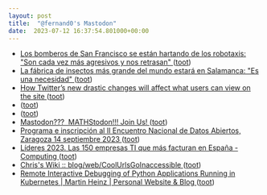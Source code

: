 ```yaml
---
layout: post
title:  "@fernand0's Mastodon"
date:  2023-07-12 16:37:54.801000+00:00
---
```

*  [Los bomberos de San Francisco se están hartando de los robotaxis: "Son cada vez más agresivos y nos retrasan" ](https://www.motorpasion.com/futuro-movimiento/bomberos-san-francisco-se-estan-hartando-robotaxis-cada-vez-agresivos-nos-retrasa) ([toot](https://mastodon.social/@fernand0/110702092274798168))
*  [La fábrica de insectos más grande del mundo estará en Salamanca: "Es una necesidad" ](https://www.elconfidencial.com/tecnologia/ciencia/2023-07-02/fabrica-insectos-grande-mundo-necesidad_3683862) ([toot](https://mastodon.social/@fernand0/110701788120707134))
*  [How Twitter’s new drastic changes will affect what users can view on the site ](https://www.theguardian.com/technology/2023/jul/03/how-twitter-new-changes-will-affect-users-rate-limited-limit-exceeded-restriction) ([toot](https://mastodon.social/@fernand0/110701636121452708))
*  [ ](https://masto.es/@aperalesf) ([toot](https://mastodon.social/@fernand0/110701372236527613))
*  [ ](https://masto.es/@aperalesf) ([toot](https://mastodon.social/@fernand0/110701077841487376))
*  [Mastodon???  MATHStodon!!! Join Us! ](https://samjshah.com/2023/07/01/mastodon-mathstodon-join-us) ([toot](https://mastodon.social/@fernand0/110700877870708456))
*  [Programa e inscripción al II Encuentro Nacional de Datos Abiertos, Zaragoza 14 septiembre 2023 ](https://opendata.aragon.es/-/programa-e-inscripcion-al-ii-encuentro-nacional-de-datos-abiertos-zaragoza-14-septiembre-202) ([toot](https://mastodon.social/@fernand0/110700590557070539))
*  [Líderes 2023. Las 150 empresas TI que más facturan en España - Computing ](https://www.computing.es/whitepapers/lideres-2023-las-150-empresas-ti-que-mas-facturan-en-espana) ([toot](https://mastodon.social/@fernand0/110700440583022333))
*  [ Chris's Wiki :: blog/web/CoolUrlsGoInaccessible  ](https://utcc.utoronto.ca/~cks/space/blog/web/CoolUrlsGoInaccessibl) ([toot](https://mastodon.social/@fernand0/110700107775179268))
*  [Remote Interactive Debugging of Python Applications Running in Kubernetes \| Martin Heinz \| Personal Website & Blog ](https://martinheinz.dev/blog/9) ([toot](https://mastodon.social/@fernand0/110699886576247727))
